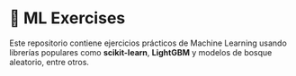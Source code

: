 # 🧠 ML Exercises

Este repositorio contiene ejercicios prácticos de Machine Learning
usando librerías populares como **scikit-learn**, **LightGBM** y
modelos de bosque aleatorio, entre otros.
